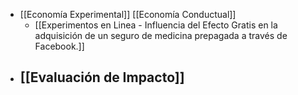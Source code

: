 - [[Economía Experimental]] [[Economía Conductual]]
	- [[Experimentos  en Linea - Influencia del Efecto Gratis en la adquisición de un seguro de medicina prepagada a través de Facebook.]]
- [[Evaluación de Impacto]]
	-